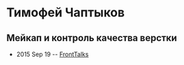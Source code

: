 # Тимофей Чаптыков

## Мейкап и контроль качества верстки
- 2015 Sep 19 -- [FrontTalks](https://events.yandex.ru/lib/talks/3058/)    
